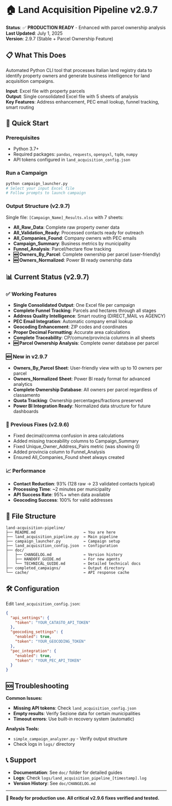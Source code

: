# 🏠 Land Acquisition Pipeline v2.9.7

**Status**: ✅ **PRODUCTION READY** - Enhanced with parcel ownership analysis  
**Last Updated**: July 1, 2025  
**Version**: 2.9.7 (Stable + Parcel Ownership Feature)

## 📋 **What This Does**

Automated Python CLI tool that processes Italian land registry data to identify property owners and generate business intelligence for land acquisition campaigns.

**Input**: Excel file with property parcels  
**Output**: Single consolidated Excel file with 5 sheets of analysis  
**Key Features**: Address enhancement, PEC email lookup, funnel tracking, smart routing

## 🚀 **Quick Start**

### Prerequisites
- Python 3.7+
- Required packages: `pandas`, `requests`, `openpyxl`, `tqdm`, `numpy`
- API tokens configured in `land_acquisition_config.json`

### Run a Campaign
```bash
python campaign_launcher.py
# Select your input Excel file
# Follow prompts to launch campaign
```

### Output Structure (v2.9.7)
Single file: `[Campaign_Name]_Results.xlsx` with 7 sheets:
- **All_Raw_Data**: Complete raw property owner data
- **All_Validation_Ready**: Processed contacts ready for outreach  
- **All_Companies_Found**: Company owners with PEC emails
- **Campaign_Summary**: Business metrics by municipality
- **Funnel_Analysis**: Parcel/hectare flow tracking
- **🆕 Owners_By_Parcel**: Complete ownership per parcel (user-friendly)
- **🆕 Owners_Normalized**: Power BI ready ownership data

## 📊 **Current Status (v2.9.7)**

### ✅ **Working Features**
- **Single Consolidated Output**: One Excel file per campaign
- **Complete Funnel Tracking**: Parcels and hectares through all stages
- **Address Quality Intelligence**: Smart routing (DIRECT_MAIL vs AGENCY)
- **PEC Email Integration**: Automatic company email lookup
- **Geocoding Enhancement**: ZIP codes and coordinates
- **Proper Decimal Formatting**: Accurate area calculations
- **Complete Traceability**: CP/comune/provincia columns in all sheets
- **🆕 Parcel Ownership Analysis**: Complete owner database per parcel

### 🆕 **New in v2.9.7**
- **Owners_By_Parcel Sheet**: User-friendly view with up to 10 owners per parcel
- **Owners_Normalized Sheet**: Power BI ready format for advanced analytics
- **Complete Ownership Database**: All owners per parcel regardless of classamento
- **Quota Tracking**: Ownership percentages/fractions preserved
- **Power BI Integration Ready**: Normalized data structure for future dashboards

### 🔧 **Previous Fixes (v2.9.6)**
- Fixed decimal/comma confusion in area calculations
- Added missing traceability columns to Campaign_Summary
- Fixed Unique_Owner_Address_Pairs metric (was showing 0)
- Added provincia column to Funnel_Analysis
- Ensured All_Companies_Found sheet always created

### 📈 **Performance**
- **Contact Reduction**: 93% (128 raw → 23 validated contacts typical)
- **Processing Time**: ~2 minutes per municipality
- **API Success Rate**: 95%+ when data available
- **Geocoding Success**: 100% for valid addresses

## 📁 **File Structure**

```
land-acquisition-pipeline/
├── README.md                     ← You are here
├── land_acquisition_pipeline.py  ← Main pipeline
├── campaign_launcher.py          ← Campaign setup
├── land_acquisition_config.json  ← Configuration
├── doc/
│   ├── CHANGELOG.md              ← Version history
│   ├── HANDOFF_GUIDE.md          ← For new agents
│   └── TECHNICAL_GUIDE.md        ← Detailed technical docs
├── completed_campaigns/          ← Output directory
└── cache/                        ← API response cache
```

## 🛠️ **Configuration**

Edit `land_acquisition_config.json`:
```json
{
  "api_settings": {
    "token": "YOUR_CATASTO_API_TOKEN"
  },
  "geocoding_settings": {
    "enabled": true,
    "token": "YOUR_GEOCODING_TOKEN"
  },
  "pec_integration": {
    "enabled": true,
    "token": "YOUR_PEC_API_TOKEN"
  }
}
```

## 🆘 **Troubleshooting**

**Common Issues:**
- **Missing API tokens**: Check `land_acquisition_config.json`
- **Empty results**: Verify Sezione data for certain municipalities
- **Timeout errors**: Use built-in recovery system (automatic)

**Analysis Tools:**
- `simple_campaign_analyzer.py` - Verify output structure
- Check logs in `logs/` directory

## 📞 **Support**

- **Documentation**: See `doc/` folder for detailed guides
- **Logs**: Check `logs/land_acquisition_pipeline_[timestamp].log`
- **Version History**: See `doc/CHANGELOG.md`

---
**🎯 Ready for production use. All critical v2.9.6 fixes verified and tested.**